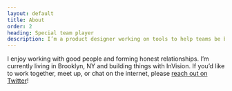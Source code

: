 ```yaml
---
layout: default
title: About
order: 2
heading: Special team player
description: I’m a product designer working on tools to help teams be better teams. I work with researchers, engineers, and product managers to lead product strategy and create accessible software.
---
```


I enjoy working with good people and forming honest relationships. I’m currently living in Brooklyn, NY and building things with InVision. If you’d like to work together, meet up, or chat on the internet, please [reach out on Twitter](https://twitter.com/matthewcpaul)!
